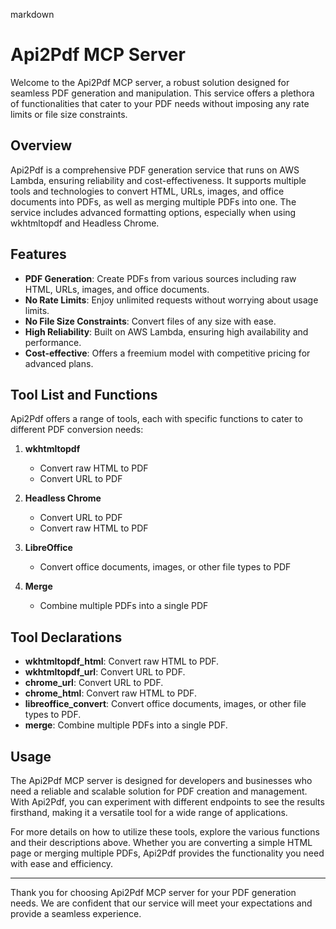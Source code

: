 markdown
# Api2Pdf MCP Server

Welcome to the Api2Pdf MCP server, a robust solution designed for seamless PDF generation and manipulation. This service offers a plethora of functionalities that cater to your PDF needs without imposing any rate limits or file size constraints.

## Overview

Api2Pdf is a comprehensive PDF generation service that runs on AWS Lambda, ensuring reliability and cost-effectiveness. It supports multiple tools and technologies to convert HTML, URLs, images, and office documents into PDFs, as well as merging multiple PDFs into one. The service includes advanced formatting options, especially when using wkhtmltopdf and Headless Chrome.

## Features

- **PDF Generation**: Create PDFs from various sources including raw HTML, URLs, images, and office documents.
- **No Rate Limits**: Enjoy unlimited requests without worrying about usage limits.
- **No File Size Constraints**: Convert files of any size with ease.
- **High Reliability**: Built on AWS Lambda, ensuring high availability and performance.
- **Cost-effective**: Offers a freemium model with competitive pricing for advanced plans.

## Tool List and Functions

Api2Pdf offers a range of tools, each with specific functions to cater to different PDF conversion needs:

1. **wkhtmltopdf**
   - Convert raw HTML to PDF
   - Convert URL to PDF

2. **Headless Chrome**
   - Convert URL to PDF
   - Convert raw HTML to PDF

3. **LibreOffice**
   - Convert office documents, images, or other file types to PDF

4. **Merge**
   - Combine multiple PDFs into a single PDF

## Tool Declarations

- **wkhtmltopdf_html**: Convert raw HTML to PDF.
- **wkhtmltopdf_url**: Convert URL to PDF.
- **chrome_url**: Convert URL to PDF.
- **chrome_html**: Convert raw HTML to PDF.
- **libreoffice_convert**: Convert office documents, images, or other file types to PDF.
- **merge**: Combine multiple PDFs into a single PDF.

## Usage

The Api2Pdf MCP server is designed for developers and businesses who need a reliable and scalable solution for PDF creation and management. With Api2Pdf, you can experiment with different endpoints to see the results firsthand, making it a versatile tool for a wide range of applications.

For more details on how to utilize these tools, explore the various functions and their descriptions above. Whether you are converting a simple HTML page or merging multiple PDFs, Api2Pdf provides the functionality you need with ease and efficiency.

---

Thank you for choosing Api2Pdf MCP server for your PDF generation needs. We are confident that our service will meet your expectations and provide a seamless experience.